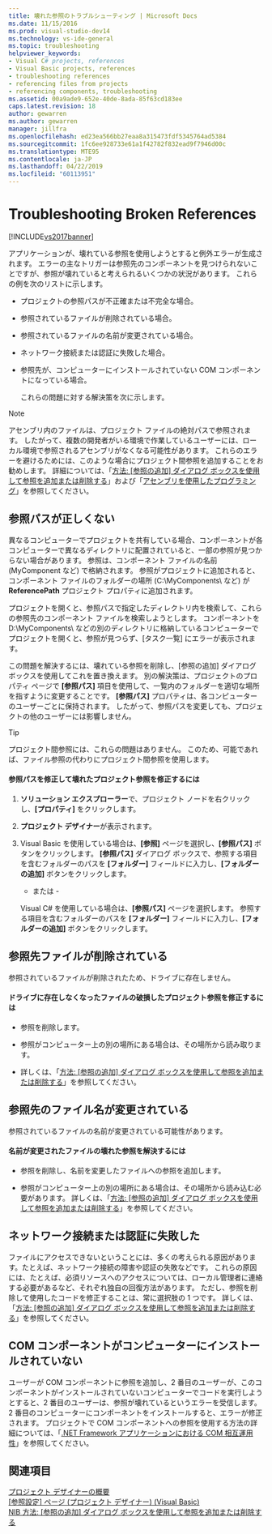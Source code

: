 ```yaml
---
title: 壊れた参照のトラブルシューティング | Microsoft Docs
ms.date: 11/15/2016
ms.prod: visual-studio-dev14
ms.technology: vs-ide-general
ms.topic: troubleshooting
helpviewer_keywords:
- Visual C# projects, references
- Visual Basic projects, references
- troubleshooting references
- referencing files from projects
- referencing components, troubleshooting
ms.assetid: 00a9ade9-652e-40de-8ada-85f63cd183ee
caps.latest.revision: 18
author: gewarren
ms.author: gewarren
manager: jillfra
ms.openlocfilehash: ed23ea566bb27eaa8a315473fdf5345764ad5384
ms.sourcegitcommit: 1fc6ee928733e61a1f42782f832ead9f7946d00c
ms.translationtype: MTE95
ms.contentlocale: ja-JP
ms.lasthandoff: 04/22/2019
ms.locfileid: "60113951"
---
```

# <a name="troubleshooting-broken-references"></a>Troubleshooting Broken References
[!INCLUDE[vs2017banner](../includes/vs2017banner.md)]

アプリケーションが、壊れている参照を使用しようとすると例外エラーが生成されます。 エラーの主なトリガーは参照先のコンポーネントを見つけられないことですが、参照が壊れていると考えられるいくつかの状況があります。 これらの例を次のリストに示します。  
  
- プロジェクトの参照パスが不正確または不完全な場合。  
  
- 参照されているファイルが削除されている場合。  
  
- 参照されているファイルの名前が変更されている場合。  
  
- ネットワーク接続または認証に失敗した場合。  
  
- 参照先が、コンピューターにインストールされていない COM コンポーネントになっている場合。  
  
  これらの問題に対する解決策を次に示します。  
  
> [!NOTE]
>  アセンブリ内のファイルは、プロジェクト ファイルの絶対パスで参照されます。 したがって、複数の開発者がいる環境で作業しているユーザーには、ローカル環境で参照されるアセンブリがなくなる可能性があります。 これらのエラーを避けるためには、このような場合にプロジェクト間参照を追加することをお勧めします。 詳細については、「[方法: [参照の追加] ダイアログ ボックスを使用して参照を追加または削除する](http://msdn.microsoft.com/3bd75d61-f00c-47c0-86a2-dd1f20e231c9)」および「[アセンブリを使用したプログラミング](http://msdn.microsoft.com/library/25918b15-701d-42c7-95fc-c290d08648d6)」を参照してください。  
  
## <a name="reference-path-is-incorrect"></a>参照パスが正しくない  
 異なるコンピューターでプロジェクトを共有している場合、コンポーネントが各コンピューターで異なるディレクトリに配置されていると、一部の参照が見つからない場合があります。 参照は、コンポーネント ファイルの名前 (MyComponent など) で格納されます。 参照がプロジェクトに追加されると、コンポーネント ファイルのフォルダーの場所 (C:\MyComponents\\ など) が **ReferencePath** プロジェクト プロパティに追加されます。  
  
 プロジェクトを開くと、参照パスで指定したディレクトリ内を検索して、これらの参照先のコンポーネント ファイルを検索しようとします。 コンポーネントを D:\MyComponents\\ などの別のディレクトリに格納しているコンピューターでプロジェクトを開くと、参照が見つらず、[タスク一覧] にエラーが表示されます。  
  
 この問題を解決するには、壊れている参照を削除し、[参照の追加] ダイアログ ボックスを使用してこれを置き換えます。 別の解決策は、プロジェクトのプロパティ ページで **[参照パス]** 項目を使用して、一覧内のフォルダーを適切な場所を指すように変更することです。 **[参照パス]** プロパティは、各コンピューターのユーザーごとに保持されます。 したがって、参照パスを変更しても、プロジェクトの他のユーザーには影響しません。  
  
> [!TIP]
>  プロジェクト間参照には、これらの問題はありません。 このため、可能であれば、ファイル参照の代わりにプロジェクト間参照を使用します。  
  
#### <a name="to-fix-a-broken-project-reference-by-correcting-the-reference-path"></a>参照パスを修正して壊れたプロジェクト参照を修正するには  
  
1. **ソリューション エクスプローラー**で、プロジェクト ノードを右クリックし、**[プロパティ]** をクリックします。  
  
2. **プロジェクト デザイナー**が表示されます。  
  
3. Visual Basic を使用している場合は、**[参照]** ページを選択し、**[参照パス]** ボタンをクリックします。 **[参照パス]** ダイアログ ボックスで、参照する項目を含むフォルダーのパスを **[フォルダー]** フィールドに入力し、**[フォルダーの追加]** ボタンをクリックします。  
  
     - または -  
  
     Visual C# を使用している場合は、**[参照パス]** ページを選択します。 参照する項目を含むフォルダーのパスを **[フォルダー]** フィールドに入力し、**[フォルダーの追加]** ボタンをクリックします。  
  
## <a name="referenced-file-has-been-deleted"></a>参照先ファイルが削除されている  
 参照されているファイルが削除されたため、ドライブに存在しません。  
  
#### <a name="to-fix-a-broken-project-reference-for-a-file-that-no-longer-exists-on-your-drive"></a>ドライブに存在しなくなったファイルの破損したプロジェクト参照を修正するには  
  
- 参照を削除します。  
  
- 参照がコンピューター上の別の場所にある場合は、その場所から読み取ります。  
  
- 詳しくは、「[方法: [参照の追加] ダイアログ ボックスを使用して参照を追加または削除する](http://msdn.microsoft.com/3bd75d61-f00c-47c0-86a2-dd1f20e231c9)」を参照してください。  
  
## <a name="referenced-file-has-been-renamed"></a>参照先のファイル名が変更されている  
 参照されているファイルの名前が変更されている可能性があります。  
  
#### <a name="to-fix-a-broken-reference-for-a-file-that-has-been-renamed"></a>名前が変更されたファイルの壊れた参照を解決するには  
  
- 参照を削除し、名前を変更したファイルへの参照を追加します。  
  
- 参照がコンピューター上の別の場所にある場合は、その場所から読み込む必要があります。 詳しくは、「[方法: [参照の追加] ダイアログ ボックスを使用して参照を追加または削除する](http://msdn.microsoft.com/3bd75d61-f00c-47c0-86a2-dd1f20e231c9)」を参照してください。  
  
## <a name="network-connection-or-authentication-has-failed"></a>ネットワーク接続または認証に失敗した  
 ファイルにアクセスできないということには、多くの考えられる原因があります。たとえば、ネットワーク接続の障害や認証の失敗などです。 これらの原因には、たとえば、必須リソースへのアクセスについては、ローカル管理者に連絡する必要があるなど、それぞれ独自の回復方法があります。 ただし、参照を削除して使用したコードを修正することは、常に選択肢の 1 つです。 詳しくは、「[方法: [参照の追加] ダイアログ ボックスを使用して参照を追加または削除する](http://msdn.microsoft.com/3bd75d61-f00c-47c0-86a2-dd1f20e231c9)」を参照してください。  
  
## <a name="com-component-is-not-installed-on-computer"></a>COM コンポーネントがコンピューターにインストールされていない  
 ユーザーが COM コンポーネントに参照を追加し、2 番目のユーザーが、このコンポーネントがインストールされていないコンピューターでコードを実行しようとすると、2 番目のユーザーは、参照が壊れているというエラーを受信します。 2 番目のコンピューターにコンポーネントをインストールすると、エラーが修正されます。 プロジェクトで COM コンポーネントへの参照を使用する方法の詳細については、「[.NET Framework アプリケーションにおける COM 相互運用性](http://msdn.microsoft.com/library/f5a72143-c268-4dff-a019-974ad940e17d)」を参照してください。  
  
## <a name="see-also"></a>関連項目  
 [プロジェクト デザイナーの概要](http://msdn.microsoft.com/898dd854-c98d-430c-ba1b-a913ce3c73d7)   
 [[参照設定] ページ (プロジェクト デザイナー) (Visual Basic)](../ide/reference/references-page-project-designer-visual-basic.md)   
 [NIB 方法: [参照の追加] ダイアログ ボックスを使用して参照を追加または削除する](http://msdn.microsoft.com/3bd75d61-f00c-47c0-86a2-dd1f20e231c9)
